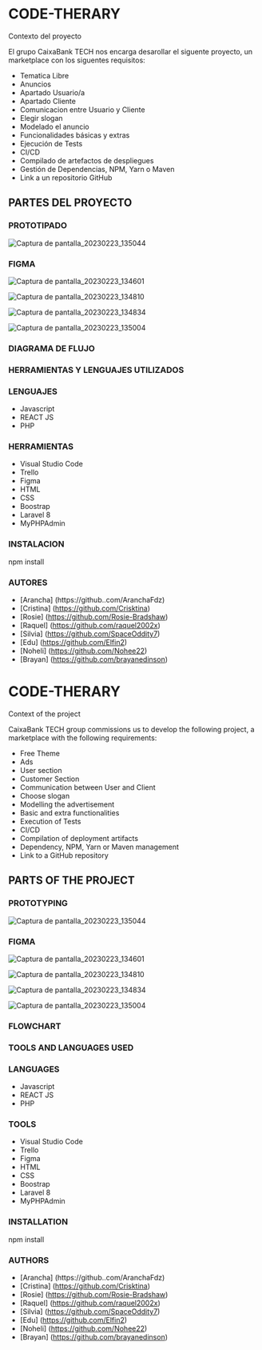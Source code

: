# CODE-THERARY


Contexto del proyecto


El grupo CaixaBank TECH nos encarga desarollar el siguente proyecto, un marketplace con los siguentes requisitos:

- Tematica Libre
- Anuncios
- Apartado Usuario/a
- Apartado Cliente
- Comunicacion entre Usuario y Cliente
- Elegir slogan
- Modelado el anuncio
- Funcionalidades básicas y extras
- Ejecución de Tests
- CI/CD
- Compilado de artefactos de despliegues
- Gestión de Dependencias, NPM, Yarn o Maven
- Link a un repositorio GitHub


## PARTES DEL PROYECTO

### PROTOTIPADO

![Captura de pantalla_20230223_135044](https://user-images.githubusercontent.com/117031310/220911664-cfaa2635-075b-45a6-8abe-7da48184777c.png)

### FIGMA

![Captura de pantalla_20230223_134601](https://user-images.githubusercontent.com/117031310/220911827-6c68fc28-9a33-43ac-8e10-e698f7bbf4bc.png)

![Captura de pantalla_20230223_134810](https://user-images.githubusercontent.com/117031310/220911892-2f029de1-22c9-489c-8ed2-21cda06abc63.png)

![Captura de pantalla_20230223_134834](https://user-images.githubusercontent.com/117031310/220911921-91392759-1dc9-4098-8cec-f456bf7fd5cf.png)

![Captura de pantalla_20230223_135004](https://user-images.githubusercontent.com/117031310/220912047-c6d427ea-ab04-49c7-8341-d332662ef1ee.png)


### DIAGRAMA DE FLUJO






### HERRAMIENTAS Y LENGUAJES UTILIZADOS


### LENGUAJES

- Javascript
- REACT JS
- PHP


### HERRAMIENTAS


- Visual Studio Code
- Trello
- Figma
- HTML
- CSS
- Boostrap
- Laravel 8
- MyPHPAdmin


### INSTALACION

npm install

### AUTORES
- [Arancha] (https://github..com/AranchaFdz)
- [Cristina] (https://github.com/Crisktina)
- [Rosie] (https://github.com/Rosie-Bradshaw)
- [Raquel] (https://github.com/raquel2002x)
- [Silvia] (https://github.com/SpaceOddity7)
- [Edu] (https://github.com/Elfin2)
- [Noheli] (https://github.com/Nohee22)
- [Brayan] (https://github.com/brayanedinson)



# CODE-THERARY


Context of the project


CaixaBank TECH group commissions us to develop the following project, a marketplace with the following requirements:

- Free Theme
- Ads
- User section
- Customer Section
- Communication between User and Client
- Choose slogan
- Modelling the advertisement
- Basic and extra functionalities
- Execution of Tests
- CI/CD
- Compilation of deployment artifacts
- Dependency, NPM, Yarn or Maven management
- Link to a GitHub repository


## PARTS OF THE PROJECT

### PROTOTYPING

![Captura de pantalla_20230223_135044](https://user-images.githubusercontent.com/117031310/220911664-cfaa2635-075b-45a6-8abe-7da48184777c.png)

### FIGMA

![Captura de pantalla_20230223_134601](https://user-images.githubusercontent.com/117031310/220911827-6c68fc28-9a33-43ac-8e10-e698f7bbf4bc.png)

![Captura de pantalla_20230223_134810](https://user-images.githubusercontent.com/117031310/220911892-2f029de1-22c9-489c-8ed2-21cda06abc63.png)

![Captura de pantalla_20230223_134834](https://user-images.githubusercontent.com/117031310/220911921-91392759-1dc9-4098-8cec-f456bf7fd5cf.png)

![Captura de pantalla_20230223_135004](https://user-images.githubusercontent.com/117031310/220912047-c6d427ea-ab04-49c7-8341-d332662ef1ee.png)


### FLOWCHART






### TOOLS AND LANGUAGES USED


### LANGUAGES

- Javascript
- REACT JS
- PHP


### TOOLS


- Visual Studio Code
- Trello
- Figma
- HTML
- CSS
- Boostrap
- Laravel 8
- MyPHPAdmin


### INSTALLATION

npm install

### AUTHORS

- [Arancha] (https://github..com/AranchaFdz)
- [Cristina] (https://github.com/Crisktina)
- [Rosie] (https://github.com/Rosie-Bradshaw)
- [Raquel] (https://github.com/raquel2002x)
- [Silvia] (https://github.com/SpaceOddity7)
- [Edu] (https://github.com/Elfin2)
- [Noheli] (https://github.com/Nohee22)
- [Brayan] (https://github.com/brayanedinson)


